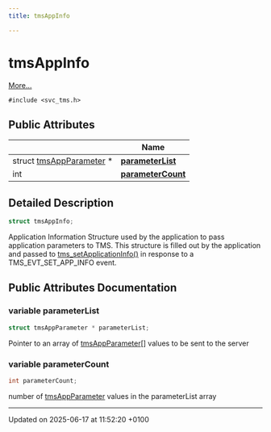 ```yaml
---
title: tmsAppInfo

---
```


# tmsAppInfo



 [More...](#detailed-description)


`#include <svc_tms.h>`

## Public Attributes

|                | Name           |
| -------------- | -------------- |
| struct [tmsAppParameter](structtms_app_parameter.md) * | **[parameterList](structtms_app_info.md#variable-parameterlist)**  |
| int | **[parameterCount](structtms_app_info.md#variable-parametercount)**  |

## Detailed Description

```cpp
struct tmsAppInfo;
```


Application Information Structure used by the application to pass application parameters to TMS. This structure is filled out by the application and passed to [tms_setApplicationInfo()](svc__tms_8h.md#function-tms-setapplicationinfo) in response to a TMS_EVT_SET_APP_INFO event. 

## Public Attributes Documentation

### variable parameterList

```cpp
struct tmsAppParameter * parameterList;
```


Pointer to an array of [tmsAppParameter](structtms_app_parameter.md)[] values to be sent to the server 


### variable parameterCount

```cpp
int parameterCount;
```


number of [tmsAppParameter](structtms_app_parameter.md) values in the parameterList array 


-------------------------------

Updated on 2025-06-17 at 11:52:20 +0100